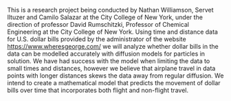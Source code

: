 This is a research project being conducted by Nathan Williamson, Servet Iltuzer and Camilo Salazar at the City College of New York, under the direction of professor David Rumschitzki, Professor of Chemical Engineering at the City College of New York.  Using time and distance data for U.S. dollar bills provided by the administrator of the website https://www.wheresgeorge.com/ we will analyze whether dollar bills in the data can be modelled accurately with diffusion models for particles in solution.
We have had success with the model when limiting the data to small times and distances, however we believe that airplane travel in data points with longer distances skews the data away from regular diffusion.  We intend to create a mathematical model that predicts the movement of dollar bills over time that incorporates both flight and non-flight travel.
